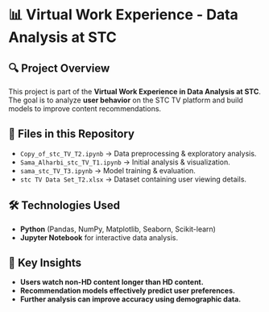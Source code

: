 # 📊 Virtual Work Experience - Data Analysis at STC

## 🔍 Project Overview
This project is part of the **Virtual Work Experience in Data Analysis at STC**. The goal is to analyze **user behavior** on the STC TV platform and build models to improve content recommendations.
## 📂 Files in this Repository
- `Copy_of_stc_TV_T2.ipynb` → Data preprocessing & exploratory analysis.
- `Sama_Alharbi_stc_TV_T1.ipynb` → Initial analysis & visualization.
- `sama_stc_TV_T3.ipynb` → Model training & evaluation.
- `stc TV Data Set_T2.xlsx` → Dataset containing user viewing details.
## 🛠 Technologies Used
- **Python** (Pandas, NumPy, Matplotlib, Seaborn, Scikit-learn)
- **Jupyter Notebook** for interactive data analysis.

## 🔑 Key Insights
- **Users watch non-HD content longer than HD content.**
- **Recommendation models effectively predict user preferences.**
- **Further analysis can improve accuracy using demographic data.**
